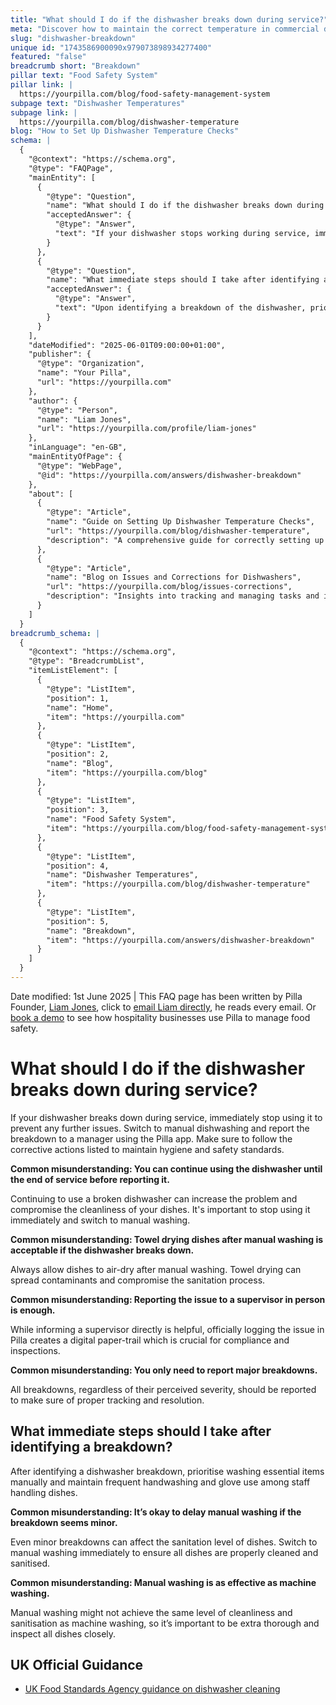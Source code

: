 ```yaml
---
title: "What should I do if the dishwasher breaks down during service?"
meta: "Discover how to maintain the correct temperature in commercial dishwashers for optimal sanitation and food safety, and learn the necessary corrective actions."
slug: "dishwasher-breakdown"
unique id: "1743586900090x979073898934277400"
featured: "false"
breadcrumb short: "Breakdown"
pillar text: "Food Safety System"
pillar link: |
  https://yourpilla.com/blog/food-safety-management-system
subpage text: "Dishwasher Temperatures"
subpage link: |
  https://yourpilla.com/blog/dishwasher-temperature
blog: "How to Set Up Dishwasher Temperature Checks"
schema: |
  {
    "@context": "https://schema.org",
    "@type": "FAQPage",
    "mainEntity": [
      {
        "@type": "Question",
        "name": "What should I do if the dishwasher breaks down during service?",
        "acceptedAnswer": {
          "@type": "Answer",
          "text": "If your dishwasher stops working during service, immediately cease its use to prevent worsening the problem. Switch to manual dishwashing and inform a manager about the breakdown through the Pilla app. Ensure any corrective actions are followed to maintain hygiene and safety standards. All breakdowns, no matter their severity, should be logged officially for effective tracking and resolution."
        }
      },
      {
        "@type": "Question",
        "name": "What immediate steps should I take after identifying a dishwasher breakdown?",
        "acceptedAnswer": {
          "@type": "Answer",
          "text": "Upon identifying a breakdown of the dishwasher, prioritize washing essential items manually and maintain regular handwashing and glove use among staff handling dishes. Even minor breakdowns can compromise the sanitation of your dishes, so transitioning to manual washing should be done immediately to ensure all dishes are properly cleaned and sanitised."
        }
      }
    ],
    "dateModified": "2025-06-01T09:00:00+01:00",
    "publisher": {
      "@type": "Organization",
      "name": "Your Pilla",
      "url": "https://yourpilla.com"
    },
    "author": {
      "@type": "Person",
      "name": "Liam Jones",
      "url": "https://yourpilla.com/profile/liam-jones"
    },
    "inLanguage": "en-GB",
    "mainEntityOfPage": {
      "@type": "WebPage",
      "@id": "https://yourpilla.com/answers/dishwasher-breakdown"
    },
    "about": [
      {
        "@type": "Article",
        "name": "Guide on Setting Up Dishwasher Temperature Checks",
        "url": "https://yourpilla.com/blog/dishwasher-temperature",
        "description": "A comprehensive guide for correctly setting up temperature checks on dishwashers to ensure optimal operation and hygiene."
      },
      {
        "@type": "Article",
        "name": "Blog on Issues and Corrections for Dishwashers",
        "url": "https://yourpilla.com/blog/issues-corrections",
        "description": "Insights into tracking and managing tasks and issues with dishwashers, ensuring compliance and efficiency in managing breakdowns."
      }
    ]
  }
breadcrumb_schema: |
  {
    "@context": "https://schema.org",
    "@type": "BreadcrumbList",
    "itemListElement": [
      {
        "@type": "ListItem",
        "position": 1,
        "name": "Home",
        "item": "https://yourpilla.com"
      },
      {
        "@type": "ListItem",
        "position": 2,
        "name": "Blog",
        "item": "https://yourpilla.com/blog"
      },
      {
        "@type": "ListItem",
        "position": 3,
        "name": "Food Safety System",
        "item": "https://yourpilla.com/blog/food-safety-management-system"
      },
      {
        "@type": "ListItem",
        "position": 4,
        "name": "Dishwasher Temperatures",
        "item": "https://yourpilla.com/blog/dishwasher-temperature"
      },
      {
        "@type": "ListItem",
        "position": 5,
        "name": "Breakdown",
        "item": "https://yourpilla.com/answers/dishwasher-breakdown"
      }
    ]
  }
---
```


Date modified: 1st June 2025 | This FAQ page has been written by Pilla Founder, [Liam Jones](https://yourpilla.com/profile/liam-jones), click to [email Liam directly](https://mailto:liam@yourpilla.com/), he reads every email. Or [book a demo](https://calendly.com/pilla/demo) to see how hospitality businesses use Pilla to manage food safety.

# What should I do if the dishwasher breaks down during service?

If your dishwasher breaks down during service, immediately stop using it to prevent any further issues. Switch to manual dishwashing and report the breakdown to a manager using the Pilla app. Make sure to follow the corrective actions listed to maintain hygiene and safety standards.

**Common misunderstanding: You can continue using the dishwasher until the end of service before reporting it.**

Continuing to use a broken dishwasher can increase the problem and compromise the cleanliness of your dishes. It's important to stop using it immediately and switch to manual washing.

**Common misunderstanding: Towel drying dishes after manual washing is acceptable if the dishwasher breaks down.**

Always allow dishes to air-dry after manual washing. Towel drying can spread contaminants and compromise the sanitation process.

**Common misunderstanding: Reporting the issue to a supervisor in person is enough.**

While informing a supervisor directly is helpful, officially logging the issue in Pilla creates a digital paper-trail which is crucial for compliance and inspections.

**Common misunderstanding: You only need to report major breakdowns.**

All breakdowns, regardless of their perceived severity, should be reported to make sure of proper tracking and resolution.

## What immediate steps should I take after identifying a breakdown?

After identifying a dishwasher breakdown, prioritise washing essential items manually and maintain frequent handwashing and glove use among staff handling dishes.

**Common misunderstanding: It’s okay to delay manual washing if the breakdown seems minor.**

Even minor breakdowns can affect the sanitation level of dishes. Switch to manual washing immediately to ensure all dishes are properly cleaned and sanitised.

**Common misunderstanding: Manual washing is as effective as machine washing.**

Manual washing might not achieve the same level of cleanliness and sanitisation as machine washing, so it’s important to be extra thorough and inspect all dishes closely.

## UK Official Guidance

-   [UK Food Standards Agency guidance on dishwasher cleaning](https://www.food.gov.uk/sites/default/files/media/document/sfbb-retailers-cleaning-03-cleaning-effectively.pdf)